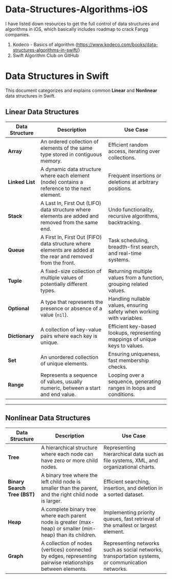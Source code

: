 # Data-Structures-Algorithms-iOS
I have listed down resources to get the full control of data structures and algorithms in iOS, which basically includes roadmap to crack Fangg companies. 

1. Kodeco - Basics of algorithm (https://www.kodeco.com/books/data-structures-algorithms-in-swift/)
2. Swift Algorithm Club on GitHub

# Data Structures in Swift

This document categorizes and explains common **Linear** and **Nonlinear** data structures in Swift.

## Linear Data Structures

| **Data Structure** | **Description**                                                                                                                      | **Use Case**                                                           |
| ------------------ | ------------------------------------------------------------------------------------------------------------------------------------ | ---------------------------------------------------------------------- |
| **Array**          | An ordered collection of elements of the same type stored in contiguous memory.                                                       | Efficient random access, iterating over collections.                    |
| **Linked List**    | A dynamic data structure where each element (node) contains a reference to the next element.                                           | Frequent insertions or deletions at arbitrary positions.                |
| **Stack**          | A Last In, First Out (LIFO) data structure where elements are added and removed from the same end.                                      | Undo functionality, recursive algorithms, backtracking.                 |
| **Queue**          | A First In, First Out (FIFO) data structure where elements are added at the rear and removed from the front.                           | Task scheduling, breadth-first search, and real-time systems.           |
| **Tuple**          | A fixed-size collection of multiple values of potentially different types.                                                             | Returning multiple values from a function, grouping related values.     |
| **Optional**       | A type that represents the presence or absence of a value (`nil`).                                                                     | Handling nullable values, ensuring safety when working with variables.  |
| **Dictionary**     | A collection of key-value pairs where each key is unique.                                                                              | Efficient key-based lookups, representing mappings of unique keys to values. |
| **Set**            | An unordered collection of unique elements.                                                                                           | Ensuring uniqueness, fast membership checks.                            |
| **Range**          | Represents a sequence of values, usually numeric, between a start and end value.                                                      | Looping over a sequence, generating ranges in loops and conditions.     |

---

## Nonlinear Data Structures

| **Data Structure**         | **Description**                                                                                             | **Use Case**                                                 |
| -------------------------- | ----------------------------------------------------------------------------------------------------------- | ------------------------------------------------------------ |
| **Tree**                   | A hierarchical structure where each node can have zero or more child nodes.                                  | Representing hierarchical data such as file systems, XML, and organizational charts. |
| **Binary Search Tree (BST)**| A binary tree where the left child node is smaller than the parent, and the right child node is larger.       | Efficient searching, insertion, and deletion in a sorted dataset. |
| **Heap**                   | A complete binary tree where each parent node is greater (max-heap) or smaller (min-heap) than its children. | Implementing priority queues, fast retrieval of the smallest or largest element. |
| **Graph**                  | A collection of nodes (vertices) connected by edges, representing pairwise relationships between elements.    | Representing networks such as social networks, transportation systems, or communication networks. |


